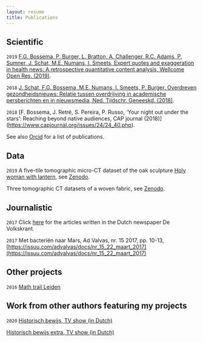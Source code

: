 ```yaml
---
layout: resume
title: Publications
---
```


## Scientific

`2019`
[F.G. Bossema, P. Burger, L. Bratton, A. Challenger, R.C. Adams, P. Sumner, J. Schat, M.E. Numans, I. Smeets, Expert quotes and exaggeration in health news: A retrospective quantitative content analysis, Wellcome Open Res. (2019)](https://doi.org/10.12688/wellcomeopenres.15147.2).

`2018`
[J. Schat, F.G. Bossema, M.E. Numans, I. Smeets, P. Burger, Overdreven gezondheidsnieuws: Relatie tussen overdrijving in academische persberichten en in nieuwsmedia, Ned. Tijdschr. Geneeskd. (2018)](https://www.ntvg.nl/artikelen/overdreven-gezondheidsnieuws).

`2018`
[F. Bossema, J. Retrê, S. Pereira, P. Russo, ‘Your night out under the stars’: Reaching beyond native audiences, CAP journal (2018)] (https://www.capjournal.org/issues/24/24_40.php).

See also [Orcid](https://orcid.org/0000-0001-5668-5326) for a list of publications. 

## Data 
`2019`
A five-tile tomographic micro-CT dataset of the oak sculpture [Holy woman with lantern](https://www.rijksmuseum.nl/nl/collectie/BK-NM-9253), see [Zenodo](https://zenodo.org/record/3747192#.X5bWcYhKg2w).

Three tomographic CT datasets of a woven fabric, see [Zenodo](https://zenodo.org/record/3741311#.X5f0-IhKg2w).

## Journalistic

`2017`
Click [here](https://www.volkskrant.nl/auteur/francien-bossema) for the articles written in the Dutch newspaper De Volkskrant. 

`2017`
Met bacteriën naar Mars, Ad Valvas, nr. 15 2017, pp. 10-13, [https://issuu.com/advalvas/docs/nr_15_22_maart_2017](https://issuu.com/advalvas/docs/nr_15_22_maart_2017) 


## Other projects 
`2016`
[Math trail Leiden](https://www.universiteitleiden.nl/en/news/2017/01/math-trail-leiden)

## Work from other authors featuring my projects

`2020`
[Historisch bewijs, TV show (in Dutch)](https://www.npostart.nl/historisch-bewijs/04-03-2020/AT_2127977)

[Historisch bewijs extra, TV show (in Dutch)](https://www.npostart.nl/historisch-bewijs-extra/04-03-2020/WO_AT_15997049)

<!-- ### Footer 

Last updated: October 2020 -->


